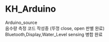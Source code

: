 # KH_Arduino
Arduino_source  
음수량 측정 코드 작성중 (뚜껑 close, open 판별 완료)  
Bluetooth,Display,Water_Level sensing 병합 완료   
